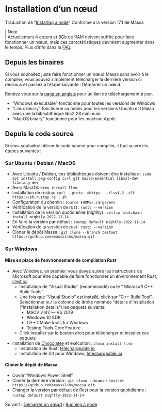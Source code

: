# Installation d’un nœud

Traduction de “[Installing a node](https://docs.massa.net/en/latest/testnet/install.html)”
Conforme à la version 17.1 de Massa

| Note<br>
| Actuellement 4 cœurs et 8Gb de RAM doivent suffire pour faire fonctionner un nœud, mais ces caractéristiques devraient augmenter dans le temps. Plus d’info dans la [FAQ](https://docs.massa.net/en/latest/testnet/faq.html#testnet-faq).

## Depuis les binaires

Si vous souhaitez juste faire fonctionner un nœud Massa sans avoir à le compiler, vous pouvez simplement télécharger la dernière version ci dessous et passez à l’étape suivante : Démarrer un nœud.

Rendez vous sur la [page en anglais](https://docs.massa.net/en/latest/testnet/install.html#from-binaries) pour un lien de téléchargement à jour.

+ “Windows executable” fonctionne pour toutes les versions de Windows
+ “Linux binary” fonctionne au moins pour les versions Ubuntu et Debian avec une la bibliobthèque libc2.28 minimum
+ “MacOS binary” fonctionne pour les machine Apple

## Depuis le code source

Si vous souhaitez utiliser le code source pour compiler, il faut suivre les étapes suivantes :

### Sur Ubuntu / Debian / MacOS

+ Avec Ubuntu / Debian, ces bibliothèques doivent être installées : `sudo apt install pkg-config curl git build-essential libssl-dev libclang-dev` 
+ Avec MacOS: `brew install llvm`
+ Installation de rustup: `curl --proto '=https' --tlsv1.2 -sSf https://sh.rustup.rs | sh`
+ Configuration du chemin : `source $HOME/.cargo/env`
+ Vérification de la version de rust : `rustc --version`
+ Installation de la version quotidienne (nigthly) : `rustup toolchain install nightly-2022-11-14`
+ En faire la version par défaut : `rustup default nightly-2022-11-14`
+ Vérification de la version de rust : `rustc --version`
+ Cloner le dépôt Massa : `git clone --branch testnet https://github.com/massalabs/massa.git`

### Sur Windows

#### Mise en place de l’environnement de compilation Rust

+ Avec Windows, en premier, vous devez suivre les instructions de Microsoft pour être capable de faire fonctionner un environnement Rust, [c’est ici](https://docs.microsoft.com/en-gb/windows/dev-environment/rust/setup).
  + Installation de “Visual Studio” (recommandé) ou le “ Microsoft C++ Build Tools”.
  + Une fois que “Visual Studio” est installé, click sur “C++ Build Tool”. Selectionner sur la colonne de droite nommée “détails d’installation (“installation details”) les paquets suivants:
    + MSCV v142 — VS 2019
    + Windows 10 SDK
    + C++ CMake tools for Windows
    + Testing Tools Core Feature
  + Click installer sur le bouton droit pour télécharger et installer ces paquets
+ Installation de [Chocolatey](https://docs.chocolatey.org/en-us/choco/setup) et exécution : `choco install llvm`
  + Installation de Rust, [téléchargeable ici](https://www.rust-lang.org/tools/install)
  + Installation de Git pour Windows, [téléchargeable ici](https://git-scm.com/download/win)

#### Cloner le dépôt de Massa

+ Ouvrir “Windows Power Shell”
+ Cloner la dernière version : `git clone --branch testnet https://github.com/massalabs/massa.git`
+ Changer la version par défaut de Rust pour la version quotidienne : `rustup default nightly-2022-11-14`

Suivant : [Démarrer un nœud](./Running_a_node.md) / [Running a node](https://docs.massa.net/en/latest/testnet/running.html)
